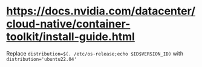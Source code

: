 # https://docs.nvidia.com/datacenter/cloud-native/container-toolkit/install-guide.html

Replace `distribution=$(. /etc/os-release;echo $ID$VERSION_ID)` with `distribution='ubuntu22.04'`
